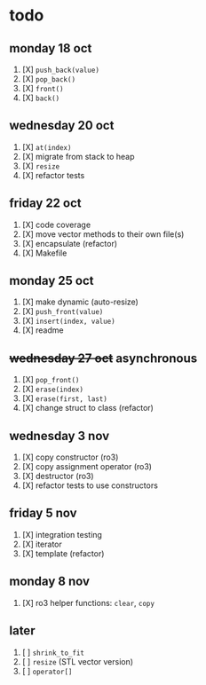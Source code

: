 # todo

## monday 18 oct
1. [X] `push_back(value)`
1. [X] `pop_back()`
1. [X] `front()`
1. [X] `back()`

## wednesday 20 oct
1. [X] `at(index)`
1. [X] migrate from stack to heap
1. [X] `resize`
1. [X] refactor tests

## friday 22 oct
1. [X] code coverage
1. [X] move vector methods to their own file(s)
1. [X] encapsulate (refactor)
1. [X] Makefile

## monday 25 oct
1. [X] make dynamic (auto-resize)
1. [X] `push_front(value)`
1. [X] `insert(index, value)`
1. [X] readme

## ~~wednesday 27 oct~~ asynchronous
1. [X] `pop_front()`
1. [X] `erase(index)`
1. [X] `erase(first, last)`
1. [X] change struct to class (refactor)

## wednesday 3 nov
1. [X] copy constructor (ro3)
1. [X] copy assignment operator (ro3)
1. [X] destructor (ro3)
1. [X] refactor tests to use constructors

## friday 5 nov
1. [X] integration testing
1. [X] iterator
1. [X] template (refactor)

## monday 8 nov
1. [X] ro3 helper functions: `clear`, `copy`

## later
1. [ ] `shrink_to_fit`
1. [ ] `resize` (STL vector version)
1. [ ] `operator[]`